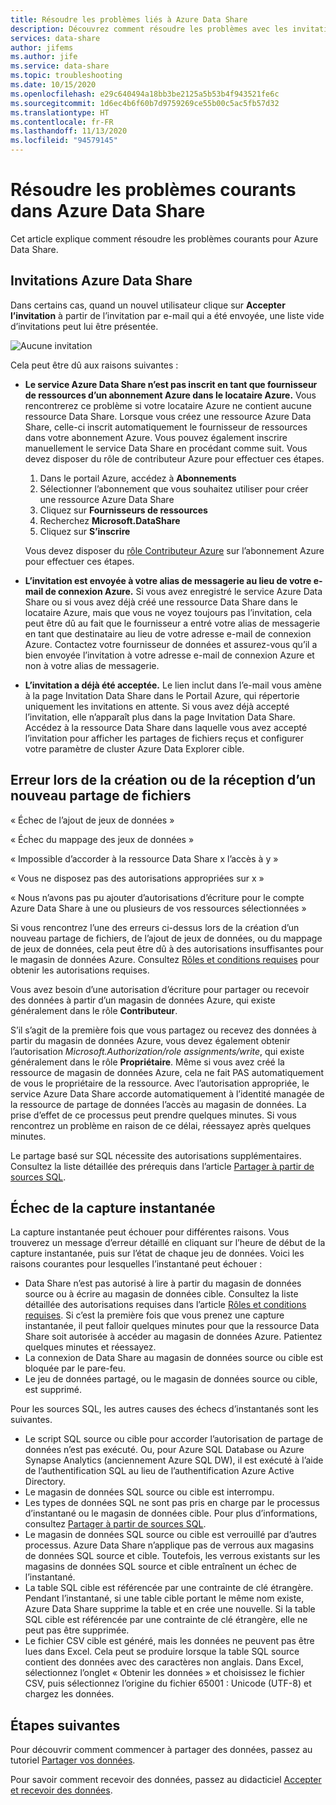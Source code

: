 ```yaml
---
title: Résoudre les problèmes liés à Azure Data Share
description: Découvrez comment résoudre les problèmes avec les invitations et les erreurs rencontrées lors de la création ou réception de partages de données dans Azure Data Share.
services: data-share
author: jifems
ms.author: jife
ms.service: data-share
ms.topic: troubleshooting
ms.date: 10/15/2020
ms.openlocfilehash: e29c640494a18bb3be2125a5b53b4f943521fe6c
ms.sourcegitcommit: 1d6ec4b6f60b7d9759269ce55b00c5ac5fb57d32
ms.translationtype: HT
ms.contentlocale: fr-FR
ms.lasthandoff: 11/13/2020
ms.locfileid: "94579145"
---
```

# <a name="troubleshoot-common-issues-in-azure-data-share"></a>Résoudre les problèmes courants dans Azure Data Share 

Cet article explique comment résoudre les problèmes courants pour Azure Data Share. 

## <a name="azure-data-share-invitations"></a>Invitations Azure Data Share 

Dans certains cas, quand un nouvel utilisateur clique sur **Accepter l’invitation** à partir de l’invitation par e-mail qui a été envoyée, une liste vide d’invitations peut lui être présentée. 

![Aucune invitation](media/no-invites.png)

Cela peut être dû aux raisons suivantes :

* **Le service Azure Data Share n’est pas inscrit en tant que fournisseur de ressources d’un abonnement Azure dans le locataire Azure.** Vous rencontrerez ce problème si votre locataire Azure ne contient aucune ressource Data Share. Lorsque vous créez une ressource Azure Data Share, celle-ci inscrit automatiquement le fournisseur de ressources dans votre abonnement Azure. Vous pouvez également inscrire manuellement le service Data Share en procédant comme suit. Vous devez disposer du rôle de contributeur Azure pour effectuer ces étapes.

    1. Dans le portail Azure, accédez à **Abonnements**
    1. Sélectionner l’abonnement que vous souhaitez utiliser pour créer une ressource Azure Data Share
    1. Cliquez sur **Fournisseurs de ressources**
    1. Recherchez **Microsoft.DataShare**
    1. Cliquez sur **S’inscrire** 

    Vous devez disposer du [rôle Contributeur Azure](../role-based-access-control/built-in-roles.md#contributor) sur l’abonnement Azure pour effectuer ces étapes. 

* **L’invitation est envoyée à votre alias de messagerie au lieu de votre e-mail de connexion Azure.** Si vous avez enregistré le service Azure Data Share ou si vous avez déjà créé une ressource Data Share dans le locataire Azure, mais que vous ne voyez toujours pas l’invitation, cela peut être dû au fait que le fournisseur a entré votre alias de messagerie en tant que destinataire au lieu de votre adresse e-mail de connexion Azure. Contactez votre fournisseur de données et assurez-vous qu’il a bien envoyée l’invitation à votre adresse e-mail de connexion Azure et non à votre alias de messagerie.

* **L’invitation a déjà été acceptée.** Le lien inclut dans l’e-mail vous amène à la page Invitation Data Share dans le Portail Azure, qui répertorie uniquement les invitations en attente. Si vous avez déjà accepté l’invitation, elle n’apparaît plus dans la page Invitation Data Share. Accédez à la ressource Data Share dans laquelle vous avez accepté l’invitation pour afficher les partages de fichiers reçus et configurer votre paramètre de cluster Azure Data Explorer cible.

## <a name="error-when-creating-or-receiving-a-new-share"></a>Erreur lors de la création ou de la réception d’un nouveau partage de fichiers

« Échec de l’ajout de jeux de données »

« Échec du mappage des jeux de données »

« Impossible d’accorder à la ressource Data Share x l’accès à y »

« Vous ne disposez pas des autorisations appropriées sur x »

« Nous n’avons pas pu ajouter d’autorisations d’écriture pour le compte Azure Data Share à une ou plusieurs de vos ressources sélectionnées »

Si vous rencontrez l’une des erreurs ci-dessus lors de la création d’un nouveau partage de fichiers, de l’ajout de jeux de données, ou du mappage de jeux de données, cela peut être dû à des autorisations insuffisantes pour le magasin de données Azure. Consultez [Rôles et conditions requises](concepts-roles-permissions.md) pour obtenir les autorisations requises. 

Vous avez besoin d’une autorisation d’écriture pour partager ou recevoir des données à partir d’un magasin de données Azure, qui existe généralement dans le rôle **Contributeur**. 

S’il s’agit de la première fois que vous partagez ou recevez des données à partir du magasin de données Azure, vous devez également obtenir l’autorisation *Microsoft.Authorization/role assignments/write*, qui existe généralement dans le rôle **Propriétaire**. Même si vous avez créé la ressource de magasin de données Azure, cela ne fait PAS automatiquement de vous le propriétaire de la ressource. Avec l’autorisation appropriée, le service Azure Data Share accorde automatiquement à l’identité managée de la ressource de partage de données l’accès au magasin de données. La prise d’effet de ce processus peut prendre quelques minutes. Si vous rencontrez un problème en raison de ce délai, réessayez après quelques minutes.

Le partage basé sur SQL nécessite des autorisations supplémentaires. Consultez la liste détaillée des prérequis dans l’article [Partager à partir de sources SQL](how-to-share-from-sql.md).

## <a name="snapshot-failed"></a>Échec de la capture instantanée
La capture instantanée peut échouer pour différentes raisons. Vous trouverez un message d’erreur détaillé en cliquant sur l’heure de début de la capture instantanée, puis sur l’état de chaque jeu de données. Voici les raisons courantes pour lesquelles l’instantané peut échouer :

* Data Share n’est pas autorisé à lire à partir du magasin de données source ou à écrire au magasin de données cible. Consultez la liste détaillée des autorisations requises dans l’article [Rôles et conditions requises](concepts-roles-permissions.md). Si c’est la première fois que vous prenez une capture instantanée, il peut falloir quelques minutes pour que la ressource Data Share soit autorisée à accéder au magasin de données Azure. Patientez quelques minutes et réessayez.
* La connexion de Data Share au magasin de données source ou cible est bloquée par le pare-feu.
* Le jeu de données partagé, ou le magasin de données source ou cible, est supprimé.

Pour les sources SQL, les autres causes des échecs d’instantanés sont les suivantes. 

* Le script SQL source ou cible pour accorder l’autorisation de partage de données n’est pas exécuté. Ou, pour Azure SQL Database ou Azure Synapse Analytics (anciennement Azure SQL DW), il est exécuté à l’aide de l’authentification SQL au lieu de l’authentification Azure Active Directory.  
* Le magasin de données SQL source ou cible est interrompu.
* Les types de données SQL ne sont pas pris en charge par le processus d’instantané ou le magasin de données cible. Pour plus d’informations, consultez [Partager à partir de sources SQL](how-to-share-from-sql.md#supported-data-types).
* Le magasin de données SQL source ou cible est verrouillé par d’autres processus. Azure Data Share n’applique pas de verrous aux magasins de données SQL source et cible. Toutefois, les verrous existants sur les magasins de données SQL source et cible entraînent un échec de l’instantané.
* La table SQL cible est référencée par une contrainte de clé étrangère. Pendant l’instantané, si une table cible portant le même nom existe, Azure Data Share supprime la table et en crée une nouvelle. Si la table SQL cible est référencée par une contrainte de clé étrangère, elle ne peut pas être supprimée.
* Le fichier CSV cible est généré, mais les données ne peuvent pas être lues dans Excel. Cela peut se produire lorsque la table SQL source contient des données avec des caractères non anglais. Dans Excel, sélectionnez l’onglet « Obtenir les données » et choisissez le fichier CSV, puis sélectionnez l’origine du fichier 65001 : Unicode (UTF-8) et chargez les données.

## <a name="next-steps"></a>Étapes suivantes

Pour découvrir comment commencer à partager des données, passez au tutoriel [Partager vos données](share-your-data.md). 

Pour savoir comment recevoir des données, passez au didacticiel [Accepter et recevoir des données](subscribe-to-data-share.md).